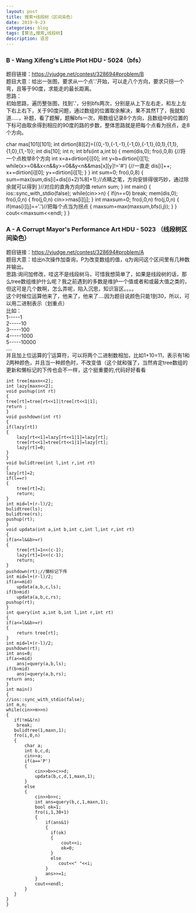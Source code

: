 ```yaml
---
layout: post
title: 搜索+线段树（区间染色）
date: 2019-9-23
categories: blog
tags: [算法,搜索,线段树]
description: 语言
---
```

### B - Wang Xifeng's Little Plot HDU - 5024（bfs）
题目链接：<https://vjudge.net/contest/328694#problem/B><br/>
题目大意：给出一张图，要求从一个点'.'开始，可以走八个方向，要求只拐一个弯，且等于90度，求能走的最长距离。<br/>
思路：<br/>
初始思路，遍历整张图，找到'.'，分别bfs两次，分别是从上下左右走，和左上左下右上右下，关于90度问题，通过数组的位置取余解决，果不其然T了，我就知道.....，补题，看了题解，题解bfs一次，用数组记录8个方向，且数组中的位置的下标可由取余得到相应的90度的路的步数，整体思路就是把每个点看为拐点，走8个方向。<br/>


   char mas[101][101];
    int dirtion[8][2]={{0,-1},{-1,-1},{-1,0},{-1,1},{0,1},{1,1},{1,0},{1,-1}};
    int dis[10];
    int n;
    int bfs(int a,int b)
    {
    mem(dis,0);
    fro(i,0,8)
    {//将一个点枚举8个方向
        int x=a+dirtion[i][0];
        int y=b+dirtion[i][1];
        while(x>=0&&x<n&&y>=0&&y<n&&mas[x][y]!='#')
        {//一直走
            dis[i]++;
            x+=dirtion[i][0];
            y+=dirtion[i][1];
        }
    }
    int sum=0;
    fro(i,0,8)
    {
        sum=max(sum,dis[i]+dis[(i+2)%8]+1);//点睛之笔，方向安排得很巧妙，通过除余就可以得到
    }//对应的直角方向的值
    return sum;
    }
    int main()
    {
    ios::sync_with_stdio(false);
    while(cin>>n)
    {
       if(n==0)
        break;
        mem(dis,0);
       fro(i,0,n)
       {
           fro(j,0,n)
           cin>>mas[i][j];
       }
       int maxsum=0;
       fro(i,0,n)
         fro(j,0,n)
         {
             if(mas[i][j]=='.')//把每个点当为拐点
             {
                 maxsum=max(maxsum,bfs(i,j));
             }
         }
         cout<<maxsum<<endl;
    }
    }


### A - A Corrupt Mayor's Performance Art HDU - 5023 （线段树区间染色）
题目链接：<https://vjudge.net/contest/328694#problem/A><br/>
题目大意：给出n次操作加查询，P为改变数组的值，q为询问这个区间里有几种数并输出。<br/>
思路:询问加修改，哇这不是线段树马，可惜我想简单了，如果是线段树的话，那么tree数组维护什么呢？我之前遇到的多数是维护一个值或者和或最大值之类的，但这可是几个数啊，怎么弄呢，陷入沉思，知识盲区。。。。<br/>
这个时候位运算他来了，他来了，他来了....因为题目说颜色只能1到30，所以，可以用二进制表示（划重点）<br/>
比如：<br/>
1-----1<br/>
2-----10<br/>
3-----100<br/>
4-----1000<br/>
5-----10000<br/>
....<br/>
并且加上位运算的‘|’运算符，可以将两个二进制数相加，比如1+10=11，表示有1和2两种颜色，并且当一种颜色时，不改变值（这个就和强了，当然肯定tree数组的更新和懒标记的下传也会不一样，这个挺重要的,代码好好看看

    int tree[maxn<<2];
    int lazy[maxn<<2];
    void pushup(int rt)
    {
    tree[rt]=tree[rt<<1]|tree[rt<<1|1];
    return ;
    }
    void pushdown(int rt)
    {
    if(lazy[rt])
    {
        lazy[rt<<1]=lazy[rt<<1|1]=lazy[rt];
        tree[rt<<1]=tree[rt<<1|1]=lazy[rt];
        lazy[rt]=0;
    }
    }
    void bulidtree(int l,int r,int rt)
    {
    lazy[rt]=2;
    if(l==r)
    {
        tree[rt]=2;
        return;
    }
    int mid=l+(r-l)/2;
    bulidtree(ls);
    bulidtree(rs);
    pushup(rt);
    }
    void updata(int a,int b,int c,int l,int r,int rt)
    {
    if(a<=l&&b>=r)
    {
        tree[rt]=1<<(c-1);
        lazy[rt]=1<<(c-1);
        return;
    }
    pushdown(rt);//懒标记下传
    int mid=l+(r-l)/2;
    if(a<=mid)
        updata(a,b,c,ls);
    if(b>mid)
        updata(a,b,c,rs);
    pushup(rt);
    }
    int query(int a,int b,int l,int r,int rt)
    {
    if(a<=l&&b>=r)
    {
        return tree[rt];
    }
    int mid=l+(r-l)/2;
    pushdown(rt);
    int ans=0;
    if(a<=mid)
        ans|=query(a,b,ls);
    if(b>mid)
        ans|=query(a,b,rs);
    return ans;
    }
    int main()
    {
    //ios::sync_with_stdio(false);
    int m,n;
    while(cin>>m>>n)
    {
       if(!m&&!n)
        break;
       bulidtree(1,maxn,1);
       fro(i,0,n)
       {
           char a;
           int b,c,d;
           cin>>a;
           if(a=='P')
           {
               cin>>b>>c>>d;
               updata(b,c,d,1,maxn,1);
           }
           else
           {
               cin>>b>>c;
               int ans=query(b,c,1,maxn,1);
               bool ok=1;
               fro(i,1,30+1)
               {
                   if(ans&1)
                   {
                     if(ok)
                     {
                         cout<<i;
                         ok=0;
                     }
                     else
                        cout<<" "<<i;
                   }
                   ans>>=1;
               }
               cout<<endl;
           }
       }
    }
    }
    










